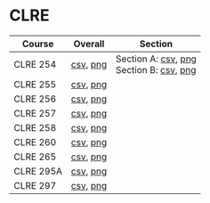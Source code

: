 # CLRE

| Course | Overall | Section |
| ------ | ------- | ------- |
| CLRE 254 | [csv](https://github.com/UCSD-Historical-Enrollment-Data/2023Fall/blob/main/overall/CLRE%20254.csv), [png](https://raw.githubusercontent.com/UCSD-Historical-Enrollment-Data/2023Fall/main/plot_overall/CLRE%20254.png) | Section A: [csv](https://github.com/UCSD-Historical-Enrollment-Data/2023Fall/blob/main/section/CLRE%20254_A.csv), [png](https://raw.githubusercontent.com/UCSD-Historical-Enrollment-Data/2023Fall/main/plot_section/CLRE%20254_A.png)<br>Section B: [csv](https://github.com/UCSD-Historical-Enrollment-Data/2023Fall/blob/main/section/CLRE%20254_B.csv), [png](https://raw.githubusercontent.com/UCSD-Historical-Enrollment-Data/2023Fall/main/plot_section/CLRE%20254_B.png) |
| CLRE 255 | [csv](https://github.com/UCSD-Historical-Enrollment-Data/2023Fall/blob/main/overall/CLRE%20255.csv), [png](https://raw.githubusercontent.com/UCSD-Historical-Enrollment-Data/2023Fall/main/plot_overall/CLRE%20255.png) |  |
| CLRE 256 | [csv](https://github.com/UCSD-Historical-Enrollment-Data/2023Fall/blob/main/overall/CLRE%20256.csv), [png](https://raw.githubusercontent.com/UCSD-Historical-Enrollment-Data/2023Fall/main/plot_overall/CLRE%20256.png) |  |
| CLRE 257 | [csv](https://github.com/UCSD-Historical-Enrollment-Data/2023Fall/blob/main/overall/CLRE%20257.csv), [png](https://raw.githubusercontent.com/UCSD-Historical-Enrollment-Data/2023Fall/main/plot_overall/CLRE%20257.png) |  |
| CLRE 258 | [csv](https://github.com/UCSD-Historical-Enrollment-Data/2023Fall/blob/main/overall/CLRE%20258.csv), [png](https://raw.githubusercontent.com/UCSD-Historical-Enrollment-Data/2023Fall/main/plot_overall/CLRE%20258.png) |  |
| CLRE 260 | [csv](https://github.com/UCSD-Historical-Enrollment-Data/2023Fall/blob/main/overall/CLRE%20260.csv), [png](https://raw.githubusercontent.com/UCSD-Historical-Enrollment-Data/2023Fall/main/plot_overall/CLRE%20260.png) |  |
| CLRE 265 | [csv](https://github.com/UCSD-Historical-Enrollment-Data/2023Fall/blob/main/overall/CLRE%20265.csv), [png](https://raw.githubusercontent.com/UCSD-Historical-Enrollment-Data/2023Fall/main/plot_overall/CLRE%20265.png) |  |
| CLRE 295A | [csv](https://github.com/UCSD-Historical-Enrollment-Data/2023Fall/blob/main/overall/CLRE%20295A.csv), [png](https://raw.githubusercontent.com/UCSD-Historical-Enrollment-Data/2023Fall/main/plot_overall/CLRE%20295A.png) |  |
| CLRE 297 | [csv](https://github.com/UCSD-Historical-Enrollment-Data/2023Fall/blob/main/overall/CLRE%20297.csv), [png](https://raw.githubusercontent.com/UCSD-Historical-Enrollment-Data/2023Fall/main/plot_overall/CLRE%20297.png) |  |
